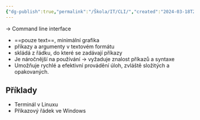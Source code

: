 ```yaml
---
{"dg-publish":true,"permalink":"/Škola/IT/CLI/","created":"2024-03-18T20:53:12.727+01:00","updated":"2024-03-13T18:16:39.939+01:00"}
---
```


-> Command line interface

- ==pouze text==, minimální grafika 
- příkazy a argumenty v textovém formátu
- skládá z řádku, do které se zadávají příkazy
- Je náročnější na používání -> vyžaduje znalost příkazů a syntaxe
- Umožňuje rychlé a efektivní provádění úloh, zvláště složitých a opakovaných.

## Příklady
- Terminál v Linuxu
- Příkazový řádek ve Windows
